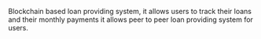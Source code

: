 Blockchain based loan providing system, it allows users to track their loans and their monthly payments it allows peer to peer loan providing system for users.
